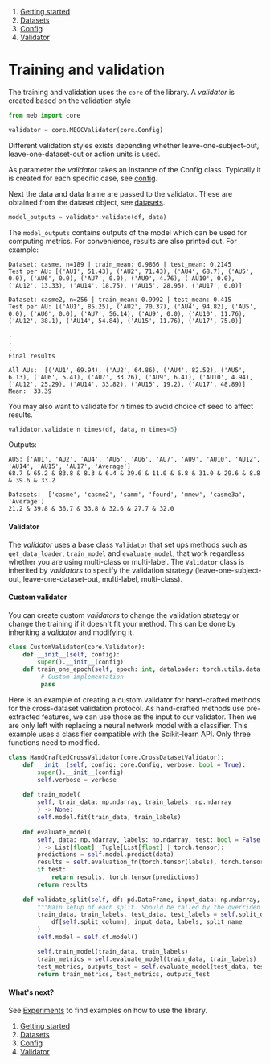 1. [Getting started](getting_started.md)
2. [Datasets](datasets.md)
3. [Config](config.md)
4. [Validator](validator.md)

# Training and validation
The training and validation uses the `core` of the library. A *validator* is created based on the validation style

```python
from meb import core

validator = core.MEGCValidator(core.Config)
```
Different validation styles exists depending whether leave-one-subject-out, leave-one-dataset-out or action units is used.

As parameter the *validator* takes an instance of the Config class. Typically it is created for each specific case, see [config](config.md).

Next the data and data frame are passed to the validator. These are obtained from the dataset object, see [datasets](datasets.md).

```python
model_outputs = validator.validate(df, data)
```
The `model_outputs` contains outputs of the model which can be used for computing metrics. For convenience, results are also printed out. For example:
```
Dataset: casme, n=189 | train_mean: 0.9866 | test_mean: 0.2145
Test per AU: [('AU1', 51.43), ('AU2', 71.43), ('AU4', 68.7), ('AU5', 0.0), ('AU6', 0.0), ('AU7', 0.0), ('AU9', 4.76), ('AU10', 0.0), ('AU12', 13.33), ('AU14', 18.75), ('AU15', 28.95), ('AU17', 0.0)]

Dataset: casme2, n=256 | train_mean: 0.9992 | test_mean: 0.415
Test per AU: [('AU1', 85.25), ('AU2', 70.37), ('AU4', 94.82), ('AU5', 0.0), ('AU6', 0.0), ('AU7', 56.14), ('AU9', 0.0), ('AU10', 11.76), ('AU12', 38.1), ('AU14', 54.84), ('AU15', 11.76), ('AU17', 75.0)]

.
.
.
Final results

All AUs:  [('AU1', 69.94), ('AU2', 64.86), ('AU4', 82.52), ('AU5', 6.13), ('AU6', 5.41), ('AU7', 33.26), ('AU9', 6.41), ('AU10', 4.94), ('AU12', 25.29), ('AU14', 33.82), ('AU15', 19.2), ('AU17', 48.89)]
Mean:  33.39
```

You may also want to validate for $n$ times to avoid choice of seed to affect results.

```python
validator.validate_n_times(df, data, n_times=5)
```
Outputs:
```
AUS: ['AU1', 'AU2', 'AU4', 'AU5', 'AU6', 'AU7', 'AU9', 'AU10', 'AU12', 'AU14', 'AU15', 'AU17', 'Average']
68.7 & 65.2 & 83.8 & 8.3 & 6.4 & 39.6 & 11.0 & 6.8 & 31.0 & 29.6 & 8.8 & 39.6 & 33.2

Datasets:  ['casme', 'casme2', 'samm', 'fourd', 'mmew', 'casme3a', 'Average']
21.2 & 39.8 & 36.7 & 33.8 & 32.6 & 27.7 & 32.0
```

#### Validator
The *validator* uses a base class `Validator` that set ups methods such as `get_data_loader`,  `train_model` and `evaluate_model`, that work regardless whether you are using multi-class or multi-label. The `Validator` class is inherited by *validators* to specify the validation strategy (leave-one-subject-out, leave-one-dataset-out, multi-label, multi-class).


#### Custom validator
You can create custom *validators* to change the validation strategy or change the training if it doesn't fit your method. This can be done by inheriting a *validator* and modifying it.

```python
class CustomValidator(core.Validator):
    def __init__(self, config):
        super().__init__(config)
    def train_one_epoch(self, epoch: int, dataloader: torch.utils.data.Dataloader):
         # Custom implementation
         pass
```
Here is an example of creating a custom validator for hand-crafted methods for the cross-dataset validation protocol. As hand-crafted methods use pre-extracted features, we can use those as the input to our validator. Then we are only left with replacing a neural network model with a classifier. This example uses a classifier compatible with the Scikit-learn API. Only three functions need to modified.

```python 
class HandCraftedCrossValidator(core.CrossDatasetValidator):
    def __init__(self, config: core.Config, verbose: bool = True):
        super().__init__(config)
        self.verbose = verbose
        
    def train_model(
        self, train_data: np.ndarray, train_labels: np.ndarray
        ) -> None:
        self.model.fit(train_data, train_labels)
        
    def evaluate_model(
        self, data: np.ndarray, labels: np.ndarray, test: bool = False
        ) -> List[float] |Tuple[List[float] | torch.tensor]:
        predictions = self.model.predict(data)
        results = self.evaluation_fn(torch.tensor(labels), torch.tensor(predictions))
        if test:
            return results, torch.tensor(predictions)
        return results
        
    def validate_split(self, df: pd.DataFrame, input_data: np.ndarray, labels: np.ndarray, split_name: str):
        """Main setup of each split. Should be called by the overriden validate method."""
        train_data, train_labels, test_data, test_labels = self.split_data(
            df[self.split_column], input_data, labels, split_name
        )
        self.model = self.cf.model()

        self.train_model(train_data, train_labels)
        train_metrics = self.evaluate_model(train_data, train_labels)
        test_metrics, outputs_test = self.evaluate_model(test_data, test_labels, test=True)
        return train_metrics, test_metrics, outputs_test
```
#### What's next?
See [Experiments](../experiments) to find examples on how to use the library.

1. [Getting started](getting_started.md)
2. [Datasets](datasets.md)
3. [Config](config.md)
4. [Validator](validator.md)
